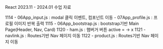 React 2023.11 - 2024.01 수업 자료

1114 - 06App_input.js : modal 클릭 이벤트, 컴포넌트 이동
     - 07App_profile.js : 프로필 이미지 반복 출력
1115 - 06App_bootstrap.js : bootstrap기반 Main Page(Header, Nav, Card)
1120 - ham.js : 햄버거 버튼 active = -> x
1121 - navlink.js : Routes기반 Nav 페이지 이동
1122 - product.js : Routes기반 Nav 페이지 이동
